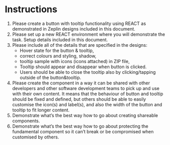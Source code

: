 # Instructions

1. Please create a button with tooltip functionality using REACT as demonstrated in Zeplin designs included in this document.
1. Please set up a new REACT environment where you will demonstrate the task. Setup details included in this document.
1. Please include all of the details that are specified in the designs:
   - Hover state for the button & tooltip,
   - correct colours and styling, shadow,
   - tooltip sample with icons (icons attached) in ZIP file,
   - Tooltip should appear and disappear when button is clicked.
   - Users should be able to close the tooltip also by clicking/tapping outside of the button&tooltip.
1. Please create the component in a way it can be shared with other developers and other software development teams to pick up and use with their own content. It means that the behaviour of button and tooltip should be fixed and defined, but others should be able to easily customise the icon(s) and label(s), and also the width of the button and tooltip to fit longer content.
1. Demonstrate what’s the best way how to go about creating shareable components.
1. Demonstrate what’s the best way how to go about protecting the fundamental component so it can’t break or be compromised
when customised by others.

